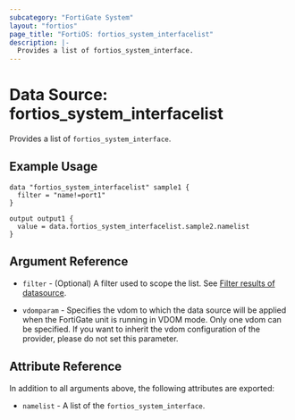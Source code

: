 ```yaml
---
subcategory: "FortiGate System"
layout: "fortios"
page_title: "FortiOS: fortios_system_interfacelist"
description: |-
  Provides a list of fortios_system_interface.
---
```


# Data Source: fortios_system_interfacelist
Provides a list of `fortios_system_interface`.

## Example Usage

```hcl
data "fortios_system_interfacelist" sample1 {
  filter = "name!=port1"
}

output output1 {
  value = data.fortios_system_interfacelist.sample2.namelist
}
```

## Argument Reference

* `filter` - (Optional) A filter used to scope the list. See [Filter results of datasource](https://registry.terraform.io/providers/poroping/fortios/latest/docs/guides/fgt_filter).

* `vdomparam` - Specifies the vdom to which the data source will be applied when the FortiGate unit is running in VDOM mode. Only one vdom can be specified. If you want to inherit the vdom configuration of the provider, please do not set this parameter.

## Attribute Reference

In addition to all arguments above, the following attributes are exported:

* `namelist` -  A list of the `fortios_system_interface`.
